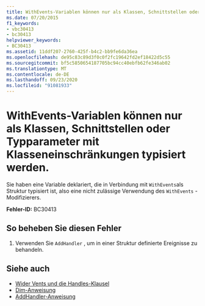 ```yaml
---
title: WithEvents-Variablen können nur als Klassen, Schnittstellen oder Typparameter mit Klasseneinschränkungen typisiert werden.
ms.date: 07/20/2015
f1_keywords:
- vbc30413
- bc30413
helpviewer_keywords:
- BC30413
ms.assetid: 11ddf207-2760-425f-b4c2-bb9fe6da36ea
ms.openlocfilehash: de95c83c89d3f0c0f2fc19642fd2ef18422d5c55
ms.sourcegitcommit: bf5c5850654187705bc94cc40ebfb62fe346ab02
ms.translationtype: MT
ms.contentlocale: de-DE
ms.lasthandoff: 09/23/2020
ms.locfileid: "91081933"
---
```

# <a name="withevents-variables-can-only-be-typed-as-classes-interfaces-or-type-parameters-with-class-constraints"></a>WithEvents-Variablen können nur als Klassen, Schnittstellen oder Typparameter mit Klasseneinschränkungen typisiert werden.

Sie haben eine Variable deklariert, die in Verbindung mit `WithEvents`als Struktur typisiert ist, also eine nicht zulässige Verwendung des `WithEvents` -Modifizierers.  
  
 **Fehler-ID:** BC30413  
  
## <a name="to-correct-this-error"></a>So beheben Sie diesen Fehler  
  
1. Verwenden Sie `AddHandler` , um in einer Struktur definierte Ereignisse zu behandeln.  
  
## <a name="see-also"></a>Siehe auch

- [Wider Vents und die Handles-Klausel](../programming-guide/language-features/events/index.md#withevents-and-the-handles-clause)
- [Dim-Anweisung](../language-reference/statements/dim-statement.md)
- [AddHandler-Anweisung](../language-reference/statements/addhandler-statement.md)
